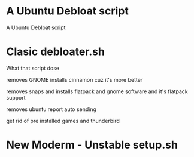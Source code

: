 # A Ubuntu Debloat script
A Ubuntu Debloat script

# Clasic debloater.sh
What that script dose

removes GNOME installs cinnamon cuz it's more better

removes snaps and installs flatpack and gnome software and it's flatpack support

removes ubuntu report auto sending

get rid of pre installed games and thunderbird


# New Moderm - Unstable setup.sh
